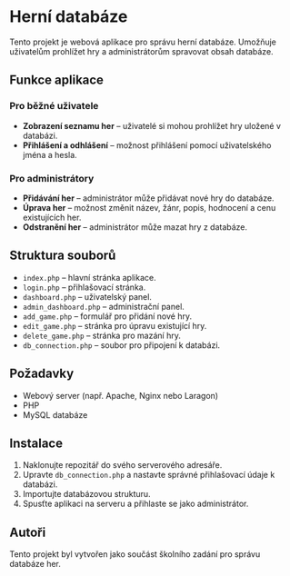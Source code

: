 # Herní databáze

Tento projekt je webová aplikace pro správu herní databáze. Umožňuje uživatelům prohlížet hry a administrátorům spravovat obsah databáze.

## Funkce aplikace

### Pro běžné uživatele
- **Zobrazení seznamu her** – uživatelé si mohou prohlížet hry uložené v databázi.
- **Přihlášení a odhlášení** – možnost přihlášení pomocí uživatelského jména a hesla.

### Pro administrátory
- **Přidávání her** – administrátor může přidávat nové hry do databáze.
- **Úprava her** – možnost změnit název, žánr, popis, hodnocení a cenu existujících her.
- **Odstranění her** – administrátor může mazat hry z databáze.

## Struktura souborů
- `index.php` – hlavní stránka aplikace.
- `login.php` – přihlašovací stránka.
- `dashboard.php` – uživatelský panel.
- `admin_dashboard.php` – administrační panel.
- `add_game.php` – formulář pro přidání nové hry.
- `edit_game.php` – stránka pro úpravu existující hry.
- `delete_game.php` – stránka pro mazání hry.
- `db_connection.php` – soubor pro připojení k databázi.

## Požadavky
- Webový server (např. Apache, Nginx nebo Laragon)
- PHP
- MySQL databáze

## Instalace
1. Naklonujte repozitář do svého serverového adresáře.
2. Upravte `db_connection.php` a nastavte správné přihlašovací údaje k databázi.
3. Importujte databázovou strukturu.
4. Spusťte aplikaci na serveru a přihlaste se jako administrátor.

## Autoři
Tento projekt byl vytvořen jako součást školního zadání pro správu databáze her.
